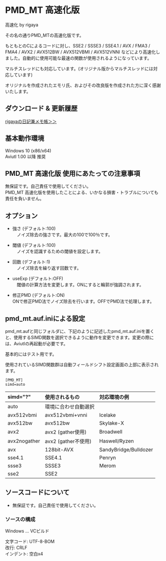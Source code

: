 ﻿
# PMD_MT 高速化版
高速化 by rigaya

その名の通りPMD_MTの高速化版です。

もともとのCによるコードに対し、SSE2 / SSSE3 / SSE4.1 / AVX / FMA3 / FMA4 / AVX2 / AVX512BW / AVX512VBMI / AVX512VNNI などにより高速化しました。自動的に使用可能な最速の関数が使用されるようになっています。

マルチスレッドにも対応しています。(オリジナル版からマルチスレッドには対応しています)  

オリジナルを作成されたエモリ氏、およびその改良版を作成された方に深く感謝いたします。

## ダウンロード & 更新履歴
[rigayaの日記兼メモ帳＞＞](http://rigaya34589.blog135.fc2.com/blog-category-18.html)

## 基本動作環境
Windows 10 (x86/x64)  
Aviutl 1.00 以降 推奨

## PMD_MT 高速化版 使用にあたっての注意事項
無保証です。自己責任で使用してください。  
PMD_MT 高速化版を使用したことによる、いかなる損害・トラブルについても責任を負いません。


## オプション
- 強さ (デフォルト:100)  
　ノイズ除去の強さです。最大の100で100％です。  

- 閾値 (デフォルト:100)  
　ノイズを認識するための閾値を設定します。  

- 回数 (デフォルト:1)  
　ノイズ除去を繰り返す回数です。  

- useExp (デフォルト:OFF)  
　閾値の計算方法を変更します。ONにすると輪郭が強調されます。  

- 修正PMD (デフォルト:ON)  
  ONで修正PMD法でノイズ除去を行います。OFFでPMD法で処理します。  
  
## pmd_mt.auf.iniによる設定

pmd_mt.aufと同じフォルダに、下記のように記述したpmd_mt.auf.iniを置くと、使用するSIMD関数を選択できるように動作を変更できます。変更の際には、Aviutlの再起動が必要です。

基本的にはテスト用です。

使用されているSIMD関数群は自動フィールドシフト設定画面の上部に表示されます。

```
[PMD_MT]
simd=auto
```

|simd="?" |使用されるもの|対応環境の例|
|:---|:---|:---|
| auto           | 環境に合わせ自動選択        |                       |
| avx512vbmi     | avx512vbmi+vnni             | Icelake               |
| avx512bw       | avx512bw                    | Skylake-X             |
| avx2           | avx2 (gather使用)           | Broadwell             |
| avx2nogather   | avx2 (gather不使用)         | Haswell/Ryzen         | 
| avx            | 128bit-AVX                  | SandyBridge/Bulldozer |
| sse4.1         | SSE4.1                      | Penryn                |
| ssse3          | SSSE3                       | Merom                 |
| sse2           | SSE2                        |                       |


## ソースコードについて
- 無保証です。自己責任で使用してください。

### ソースの構成
Windows ... VCビルド  

文字コード: UTF-8-BOM  
改行: CRLF  
インデント: 空白x4  
